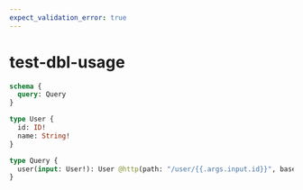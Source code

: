 ```yaml
---
expect_validation_error: true
---
```


# test-dbl-usage

```graphql @server
schema {
  query: Query
}

type User {
  id: ID!
  name: String!
}

type Query {
  user(input: User!): User @http(path: "/user/{{.args.input.id}}", baseURL: "http://localhost:8080")
}
```

